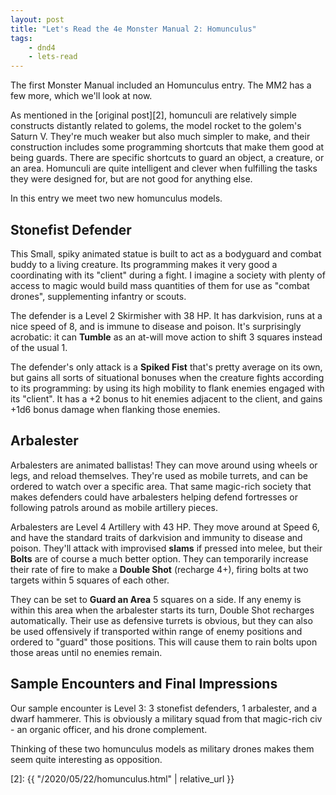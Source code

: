 ```yaml
---
layout: post
title: "Let's Read the 4e Monster Manual 2: Homunculus"
tags:
    - dnd4
    - lets-read
---
```


The first Monster Manual included an Homunculus entry. The MM2 has a few more,
which we'll look at now.

As mentioned in the [original post][2], homunculi are relatively simple
constructs distantly related to golems, the model rocket to the golem's Saturn
V. They're much weaker but also much simpler to make, and their construction
includes some programming shortcuts that make them good at being guards. There
are specific shortcuts to guard an object, a creature, or an area. Homunculi are
quite intelligent and clever when fulfilling the tasks they were designed for,
but are not good for anything else.

In this entry we meet two new homunculus models.

## Stonefist Defender

This Small, spiky animated statue is built to act as a bodyguard and combat
buddy to a living creature. Its programming makes it very good a coordinating
with its "client" during a fight. I imagine a society with plenty of access to
magic would build mass quantities of them for use as "combat drones",
supplementing infantry or scouts.

The defender is a Level 2 Skirmisher with 38 HP. It has darkvision, runs at a
nice speed of 8, and is immune to disease and poison. It's surprisingly
acrobatic: it can **Tumble** as an at-will move action to shift 3 squares
instead of the usual 1.

The defender's only attack is a **Spiked Fist** that's pretty average on its
own, but gains all sorts of situational bonuses when the creature fights
according to its programming: by using its high mobility to flank enemies
engaged with its "client". It has a +2 bonus to hit enemies adjacent to the
client, and gains +1d6 bonus damage when flanking those enemies.

## Arbalester

Arbalesters are animated ballistas! They can move around using wheels or legs,
and reload themselves. They're used as mobile turrets, and can be ordered to
watch over a specific area. That same magic-rich society that makes defenders
could have arbalesters helping defend fortresses or following patrols around as
mobile artillery pieces.

Arbalesters are Level 4 Artillery with 43 HP. They move around at Speed 6, and
have the standard traits of darkvision and immunity to disease and
poison. They'll attack with improvised **slams** if pressed into melee, but
their **Bolts** are of course a much better option. They can temporarily
increase their rate of fire to make a **Double Shot** (recharge 4+), firing
bolts at two targets within 5 squares of each other.

They can be set to **Guard an Area** 5 squares on a side. If any enemy is within
this area when the arbalester starts its turn, Double Shot recharges
automatically. Their use as defensive turrets is obvious, but they can also be
used offensively if transported within range of enemy positions and ordered to
"guard" those positions. This will cause them to rain bolts upon those areas
until no enemies remain.

## Sample Encounters and Final Impressions

Our sample encounter is Level 3: 3 stonefist defenders, 1 arbalester, and a
dwarf hammerer. This is obviously a military squad from that magic-rich civ - an
organic officer, and his drone complement.

Thinking of these two homunculus models as military drones makes them seem quite
interesting as opposition.



[2]: {{ "/2020/05/22/homunculus.html" | relative_url }}
